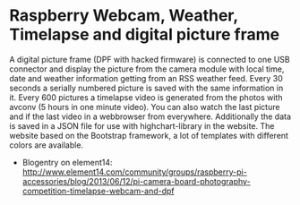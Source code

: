 Raspberry Webcam, Weather, Timelapse and digital picture frame
==============================================================

A digital picture frame (DPF with hacked firmware) is connected to one USB connector and display the picture from the camera module with local time,
date and weather information getting from an RSS weather feed. Every 30 seconds a serially numbered picture is saved with the same information in it.
Every 600 pictures a timelapse video is generated from the photos with avconv (5 hours in one minute video). You can also watch the last picture and if the last video
in a webbrowser from everywhere. Additionally the data is saved in a JSON file for use with highchart-library in the website. The website based on the Bootstrap framework, a lot of templates with different colors are available.

* Blogentry on element14: http://www.element14.com/community/groups/raspberry-pi-accessories/blog/2013/06/12/pi-camera-board-photography-competition-timelapse-webcam-and-dpf
